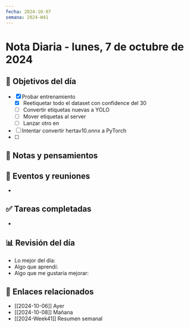 ```yaml
---
fecha: 2024-10-07
semana: 2024-W41
---
```

# Nota Diaria - lunes, 7 de octubre de 2024


## 🎯 Objetivos del día
- [x] Probar entrenamiento
	- [x] Reetiquetar todo el dataset con confidence del 30
	- [ ] Convertir etiquetas nuevas a YOLO
	- [ ] Mover etiquetas al server
	- [ ] Lanzar otro en
- [ ] Intentar convertir hertav10.onnx a PyTorch
- [ ] 

## 📝 Notas y pensamientos

## 📅 Eventos y reuniones
- 

## ✅ Tareas completadas
- 

## 📊 Revisión del día
- Lo mejor del día:
- Algo que aprendí:
- Algo que me gustaría mejorar:

## 🔗 Enlaces relacionados
- [[2024-10-06]] Ayer
- [[2024-10-08]] Mañana
- [[2024-Week41]] Resumen semanal